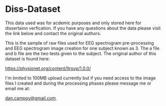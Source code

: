 # Diss-Dataset
This data used was for acdemic purposes and only stored here for dissertaion verfication. If you have any questions about the data please 
visit the link below and contact the original authors. 

This is the sample of raw files used for EEG spectrogram pre-processing and EEG spectrogram image creation for one subject known as 3. 
The a file and b file are the two tests given to the subject. The original author of this dataset is found here: 

https://physionet.org/content/ltrsvp/1.0.0/

I'm limited to 100MB upload currently but if you need access to the image files I created and during the processing phases please 
message me or email me at:

dan.campoy@gmail.com. 

